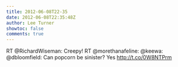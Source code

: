 ```yaml
---
title: 2012-06-08T22-35
date: 2012-06-08T22:35:48Z
author: Lee Turner
showtoc: false
comments: true
---
```


RT @RichardWiseman: Creepy! RT @morethanafeline: @keewa: @dbloomfield: Can popcorn be sinister? Yes http://t.co/0W8NTPrm


